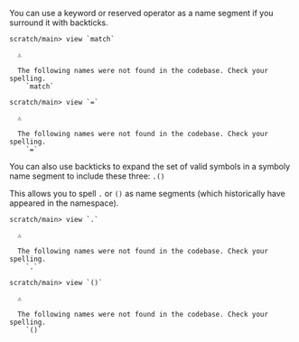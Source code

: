You can use a keyword or reserved operator as a name segment if you surround it with backticks.

```ucm
scratch/main> view `match`

  ⚠️
  
  The following names were not found in the codebase. Check your spelling.
    `match`

scratch/main> view `=`

  ⚠️
  
  The following names were not found in the codebase. Check your spelling.
    `=`

```
You can also use backticks to expand the set of valid symbols in a symboly name segment to include these three: `.()`

This allows you to spell `.` or `()` as name segments (which historically have appeared in the namespace).

```ucm
scratch/main> view `.`

  ⚠️
  
  The following names were not found in the codebase. Check your spelling.
    `.`

scratch/main> view `()`

  ⚠️
  
  The following names were not found in the codebase. Check your spelling.
    `()`

```
